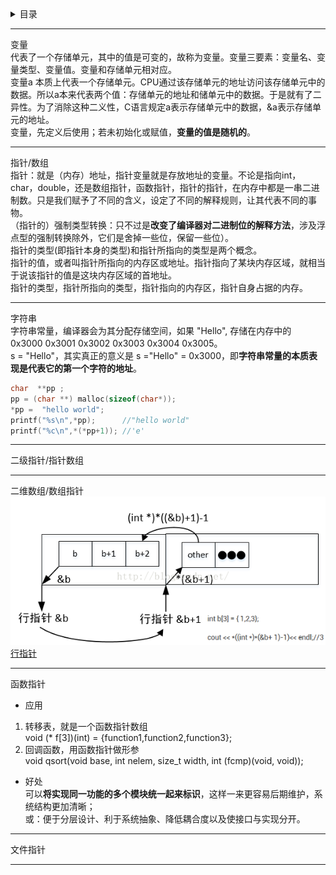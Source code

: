 <details>
<summary>目录</summary>
   
- 变量  
- 指针/数组  
- 字符串  
- 二级指针/指针数组  
- 二维数组/数组指针  
- 函数指针  
- 文件指针  
</details>

***
变量  
代表了一个存储单元，其中的值是可变的，故称为变量。变量三要素：变量名、变量类型、变量值。变量和存储单元相对应。  
变量a 本质上代表一个存储单元。CPU通过该存储单元的地址访问该存储单元中的数据。所以a本来代表两个值：存储单元的地址和储单元中的数据。于是就有了二异性。为了消除这种二义性，C语言规定a表示存储单元中的数据，&a表示存储单元的地址。  
变量，先定义后使用；若未初始化或赋值，**变量的值是随机的**。
***
指针/数组  
指针：就是（内存）地址，指针变量就是存放地址的变量。不论是指向int，char，double，还是数组指针，函数指针，指针的指针，在内存中都是一串二进制数。只是我们赋予了不同的含义，设定了不同的解释规则，让其代表不同的事物。  
（指针的）强制类型转换：只不过是**改变了编译器对二进制位的解释方法**，涉及浮点型的强制转换除外，它们是舍掉一些位，保留一些位）。  
指针的类型(即指针本身的类型)和指针所指向的类型是两个概念。  
指针的值，或者叫指针所指向的内存区或地址。指针指向了某块内存区域，就相当于说该指针的值是这块内存区域的首地址。  
指针的类型，指针所指向的类型，指针指向的内存区，指针自身占据的内存。

***
字符串  
字符串常量，编译器会为其分配存储空间，如果 "Hello", 存储在内存中的 0x3000 0x3001 0x3002 0x3003 0x3004 0x3005。  
s = "Hello"，其实真正的意义是 s ="Hello" = 0x3000，即**字符串常量的本质表现是代表它的第一个字符的地址**。  
```c
char  **pp ;
pp = (char **) malloc(sizeof(char*));
*pp =  "hello world";
printf("%s\n",*pp);      //"hello world"
printf("%c\n",*(*pp+1)); //'e'
```
***
二级指针/指针数组  
***
二维数组/数组指针  
![行指针](https://github.com/anneszcn/pkb/blob/master/c,ds+algo/pic/%E8%A1%8C%E6%8C%87%E9%92%88.png?raw=true)  
[行指针](https://blog.csdn.net/wan974896411/article/details/51174471)  
***
函数指针  
- 应用  
1. 转移表，就是一个函数指针数组  
   void (* f[3])(int) = {function1,function2,function3};   
2. 回调函数，用函数指针做形参  
   void qsort(void base, int nelem, size_t width, int (fcmp)(void, void));  
- 好处  
可以**将实现同一功能的多个模块统一起来标识**，这样一来更容易后期维护，系统结构更加清晰；  
或：便于分层设计、利于系统抽象、降低耦合度以及使接口与实现分开。  
***
文件指针  
***
